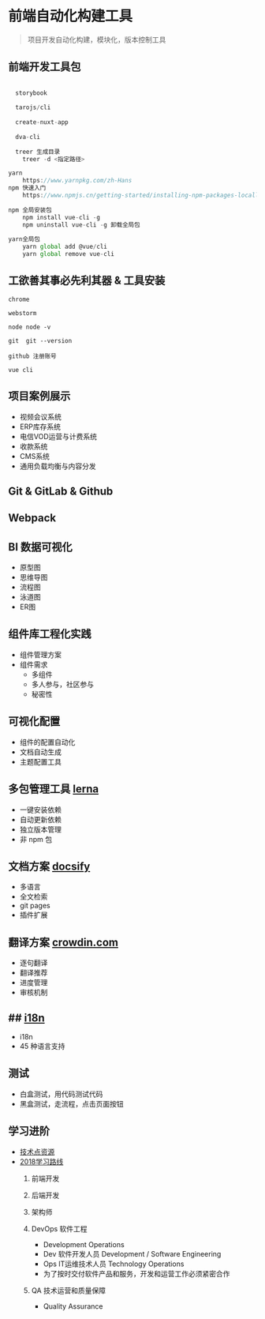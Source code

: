 # 前端自动化构建工具

> 项目开发自动化构建，模块化，版本控制工具

## 前端开发工具包
```jsx
  
  storybook
  
  tarojs/cli
  
  create-nuxt-app
  
  dva-cli
  
  treer 生成目录
    treer -d <指定路径>

yarn
	https://www.yarnpkg.com/zh-Hans
npm 快速入门
	https://www.npmjs.cn/getting-started/installing-npm-packages-locally
  
npm 全局安装包
	npm install vue-cli -g
	npm uninstall vue-cli -g 卸载全局包
	
yarn全局包
	yarn global add @vue/cli
	yarn global remove vue-cli
```

## 工欲善其事必先利其器 & 工具安装
```
chrome

webstorm

node node -v

git  git --version

github 注册账号

vue cli

```


## 项目案例展示
* 视频会议系统
* ERP库存系统
* 电信VOD运营与计费系统
* 收款系统
* CMS系统
* 通用负载均衡与内容分发



## Git & GitLab & Github



## Webpack



## BI 数据可视化
* 原型图
* 思维导图
* 流程图
* 泳道图
* ER图



## 组件库工程化实践
* 组件管理方案
* 组件需求
	- 多组件
	- 多人参与，社区参与
	- 秘密性



## 可视化配置
* 组件的配置自动化
* 文档自动生成
* 主题配置工具



## 多包管理工具 [lerna](https://lernajs.io)
* 一键安装依赖
* 自动更新依赖
* 独立版本管理
* 非 npm 包



## 文档方案 [docsify](https://docsify.js.org/#/zh-cn/quickstart)
* 多语言
* 全文检索
* git pages
* 插件扩展



## 翻译方案 [crowdin.com](https://crowdin.com)
* 逐句翻译
* 翻译推荐
* 进度管理
* 审核机制



## ## [i18n]()
* i18n
* 45 种语言支持



## 测试
* 白盒测试，用代码测试代码
* 黑盒测试，走流程，点击页面按钮


## 学习进阶
* [技术点资源](https://www.jianshu.com/p/063a620ef466)
* [2018学习路线](https://github.com/kamranahmedse/developer-roadmap)
	1. 前端开发
	2. 后端开发
	3. 架构师
	4. DevOps 软件工程
		* Development Operations
		* Dev 软件开发人员 Development / Software Engineering
		* Ops IT运维技术人员 Technology Operations
		* 为了按时交付软件产品和服务，开发和运营工作必须紧密合作

	5. QA 技术运营和质量保障
		* Quality Assurance




